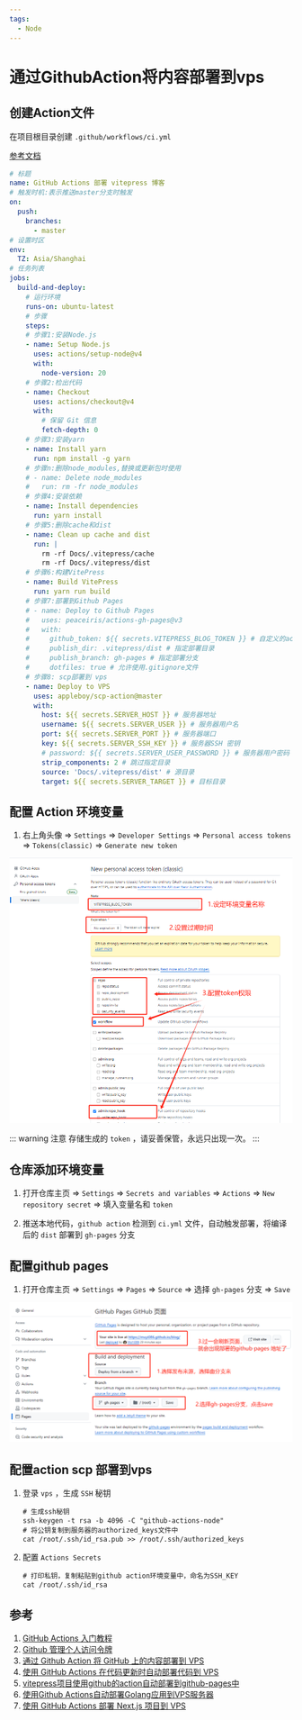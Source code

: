 ```yaml
---
tags:
  - Node
---
```

# 通过GithubAction将内容部署到vps

## 创建Action文件
在项目根目录创建 `.github/workflows/ci.yml`

[参考文档](https://github.com/ATQQ/sugar-blog/blob/047a49ff164676502e97ce70247946ba7a5b15c8/packages/create-theme/public/template/.github/workflows/deploy.yml)

```yml
# 标题
name: GitHub Actions 部署 vitepress 博客
# 触发时机:表示推送master分支时触发
on:
  push:
    branches:
      - master
# 设置时区
env:
  TZ: Asia/Shanghai
# 任务列表
jobs:
  build-and-deploy:
    # 运行环境
    runs-on: ubuntu-latest
    # 步骤
    steps:
    # 步骤1:安装Node.js
    - name: Setup Node.js
      uses: actions/setup-node@v4
      with:
        node-version: 20
    # 步骤2:检出代码
    - name: Checkout
      uses: actions/checkout@v4
      with:
        # 保留 Git 信息
        fetch-depth: 0
    # 步骤3:安装yarn
    - name: Install yarn
      run: npm install -g yarn
    # 步骤n:删除node_modules,替换或更新包时使用
    # - name: Delete node_modules
    #   run: rm -fr node_modules
    # 步骤4:安装依赖
    - name: Install dependencies
      run: yarn install
    # 步骤5:删除cache和dist
    - name: Clean up cache and dist
      run: |
        rm -rf Docs/.vitepress/cache
        rm -rf Docs/.vitepress/dist
    # 步骤6:构建VitePress
    - name: Build VitePress
      run: yarn run build
    # 步骤7:部署到Github Pages
    # - name: Deploy to Github Pages
    #   uses: peaceiris/actions-gh-pages@v3
    #   with:
    #     github_token: ${{ secrets.VITEPRESS_BLOG_TOKEN }} # 自定义的action环境变量
    #     publish_dir: .vitepress/dist # 指定部署目录
    #     publish_branch: gh-pages # 指定部署分支
    #     dotfiles: true # 允许使用.gitignore文件
    # 步骤8: scp部署到 vps
    - name: Deploy to VPS
      uses: appleboy/scp-action@master
      with:
        host: ${{ secrets.SERVER_HOST }} # 服务器地址
        username: ${{ secrets.SERVER_USER }} # 服务器用户名
        port: ${{ secrets.SERVER_PORT }} # 服务器端口
        key: ${{ secrets.SERVER_SSH_KEY }} # 服务器SSH 密钥
        # password: ${{ secrets.SERVER_USER_PASSWORD }} # 服务器用户密码
        strip_components: 2 # 跳过指定目录
        source: 'Docs/.vitepress/dist' # 源目录
        target: ${{ secrets.SERVER_TARGET }} # 目标目录

```

## 配置 Action 环境变量

1. 右上角头像 => `Settings` => `Developer Settings` => `Personal access tokens` => `Tokens(classic)` => `Generate new token`

![vitepress_blog_token](/Images/Node/通过GithubAction将内容部署到vps/vitepress_blog_token.png "vitepress_blog_token")

::: warning 注意
存储生成的 `token` ，请妥善保管，永远只出现一次。
:::

## 仓库添加环境变量
1. 打开仓库主页 => `Settings` => `Secrets and variables` => `Actions` => `New repository secret` => 填入变量名和 `token`

1. 推送本地代码，`github action` 检测到 `ci.yml` 文件，自动触发部署，将编译后的 `dist` 部署到 `gh-pages` 分支

## 配置github pages

1. 打开仓库主页 => `Settings` => `Pages` => `Source` => 选择 `gh-pages` 分支 => `Save`

![github_pages](/Images/Node/通过GithubAction将内容部署到vps/github_pages.png "github_pages")

## 配置action scp 部署到vps

1. 登录 `vps` ，生成 `SSH` 秘钥

    ```shell
    # 生成ssh秘钥
    ssh-keygen -t rsa -b 4096 -C "github-actions-node"
    # 将公钥复制到服务器的authorized_keys文件中
    cat /root/.ssh/id_rsa.pub >> /root/.ssh/authorized_keys
    ```
1. 配置 `Actions Secrets`

    ```shell
    # 打印私钥，复制粘贴到github action环境变量中，命名为SSH_KEY
    cat /root/.ssh/id_rsa
    ```


## 参考
1. [GitHub Actions 入门教程](https://www.ruanyifeng.com/blog/2019/09/getting-started-with-github-actions.html)
1. [Github 管理个人访问令牌](https://docs.github.com/zh/authentication/keeping-your-account-and-data-secure/managing-your-personal-access-tokens)
1. [通过 Github Action 将 GitHub 上的内容部署到 VPS](https://tourcoder.com/deploy-from-github-to-vps-via-github-action/)
1. [使用 GitHub Actions 在代码更新时自动部署代码到 VPS](https://blog.csdn.net/m0_57236802/article/details/134216395)
1. [vitepress项目使用github的action自动部署到github-pages中](https://blog.csdn.net/weixin_43972992/article/details/135123018)
1. [使用Github Actions自动部署Golang应用到VPS服务器](https://github.com/axiaoxin/axiaoxin/issues/27)
1. [使用 GitHub Actions 部署 Next.js 项目到 VPS](https://riddma.com/post/deploy-next-js-to-vps-using-github-actions)